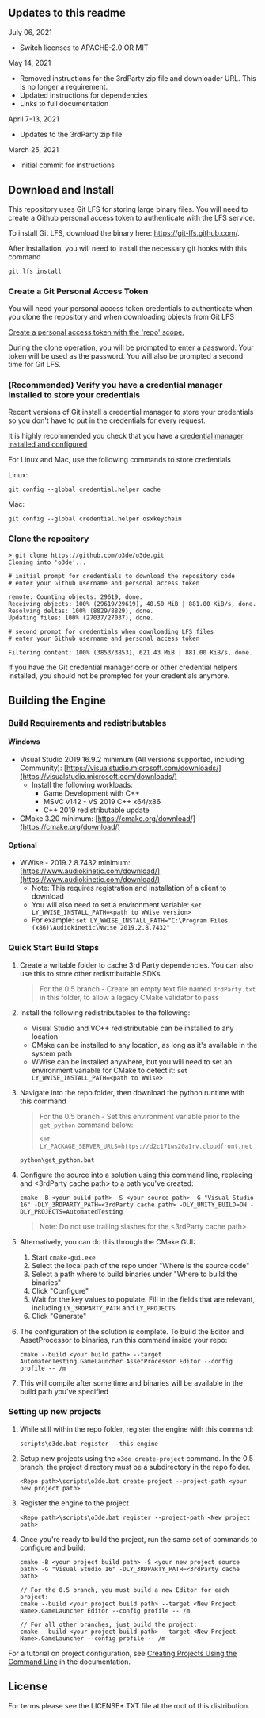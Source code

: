 ## Updates to this readme
July 06, 2021
- Switch licenses to APACHE-2.0 OR MIT

May 14, 2021 
- Removed instructions for the 3rdParty zip file and downloader URL. This is no longer a requirement. 
- Updated instructions for dependencies
- Links to full documentation

April 7-13, 2021
- Updates to the 3rdParty zip file

March 25, 2021
- Initial commit for instructions

## Download and Install

This repository uses Git LFS for storing large binary files.  You will need to create a Github personal access token to authenticate with the LFS service.

To install Git LFS, download the binary here: https://git-lfs.github.com/.

After installation, you will need to install the necessary git hooks with this command 
```
git lfs install
```

### Create a Git Personal Access Token

You will need your personal access token credentials to authenticate when you clone the repository and when downloading objects from Git LFS

[Create a personal access token with the 'repo' scope.](https://docs.github.com/en/github/authenticating-to-github/creating-a-personal-access-token)

During the clone operation, you will be prompted to enter a password. Your token will be used as the password. You will also be prompted a second time for Git LFS.

### (Recommended) Verify you have a credential manager installed to store your credentials 

Recent versions of Git install a credential manager to store your credentials so you don't have to put in the credentials for every request.

It is highly recommended you check that you have a [credential manager installed and configured](https://github.com/microsoft/Git-Credential-Manager-Core)

For Linux and Mac, use the following commands to store credentials 

Linux: 
```
git config --global credential.helper cache
``` 
Mac:
```
git config --global credential.helper osxkeychain
```

### Clone the repository 

```shell
> git clone https://github.com/o3de/o3de.git
Cloning into 'o3de'...

# initial prompt for credentials to download the repository code
# enter your Github username and personal access token

remote: Counting objects: 29619, done.
Receiving objects: 100% (29619/29619), 40.50 MiB | 881.00 KiB/s, done.
Resolving deltas: 100% (8829/8829), done.
Updating files: 100% (27037/27037), done.

# second prompt for credentials when downloading LFS files
# enter your Github username and personal access token

Filtering content: 100% (3853/3853), 621.43 MiB | 881.00 KiB/s, done.

```

If you have the Git credential manager core or other credential helpers installed, you should not be prompted for your credentials anymore.

## Building the Engine
### Build Requirements and redistributables
#### Windows

*   Visual Studio 2019 16.9.2 minimum (All versions supported, including Community): [https://visualstudio.microsoft.com/downloads/](https://visualstudio.microsoft.com/downloads/)
    *   Install the following workloads:
        *   Game Development with C++
        *   MSVC v142 - VS 2019 C++ x64/x86
        *   C++ 2019 redistributable update
*   CMake 3.20 minimum: [https://cmake.org/download/](https://cmake.org/download/)

#### Optional

*   WWise - 2019.2.8.7432 minimum: [https://www.audiokinetic.com/download/](https://www.audiokinetic.com/download/)
    *   Note: This requires registration and installation of a client to download
    *   You will also need to set a environment variable: `set LY_WWISE_INSTALL_PATH=<path to WWise version>`
    *   For example: `set LY_WWISE_INSTALL_PATH="C:\Program Files (x86)\Audiokinetic\Wwise 2019.2.8.7432"`

### Quick Start Build Steps

1.  Create a writable folder to cache 3rd Party dependencies. You can also use this to store other redistributable SDKs.
    
    > For the 0.5 branch - Create an empty text file named `3rdParty.txt` in this folder, to allow a legacy CMake validator to pass

1.  Install the following redistributables to the following:
    - Visual Studio and VC++ redistributable can be installed to any location
    - CMake can be installed to any location, as long as it's available in the system path
    - WWise can be installed anywhere, but you will need to set an environment variable for CMake to detect it:  `set LY_WWISE_INSTALL_PATH=<path to WWise>`
    
1.  Navigate into the repo folder, then download the python runtime with this command
    
    > For the 0.5 branch - Set this environment variable prior to the `get_python` command below:
    > ```
    > set LY_PACKAGE_SERVER_URLS=https://d2c171ws20a1rv.cloudfront.net
    > ```

    ```
    python\get_python.bat
    ```

1.  Configure the source into a solution using this command line, replacing <your build path> and <3rdParty cache path> to a path you've created:
    ```
    cmake -B <your build path> -S <your source path> -G "Visual Studio 16" -DLY_3RDPARTY_PATH=<3rdParty cache path> -DLY_UNITY_BUILD=ON -DLY_PROJECTS=AutomatedTesting 
    ```
    > Note:  Do not use trailing slashes for the <3rdParty cache path>

1.  Alternatively, you can do this through the CMake GUI:
    
    1.  Start `cmake-gui.exe`
    1.  Select the local path of the repo under "Where is the source code"
    1.  Select a path where to build binaries under "Where to build the binaries"
    1.  Click "Configure"
    1.  Wait for the key values to populate. Fill in the fields that are relevant, including `LY_3RDPARTY_PATH` and `LY_PROJECTS`
    1.  Click "Generate"
    
1.  The configuration of the solution is complete. To build the Editor and AssetProcessor to binaries, run this command inside your repo:
    ```
    cmake --build <your build path> --target AutomatedTesting.GameLauncher AssetProcessor Editor --config profile -- /m
    ```
   
1.  This will compile after some time and binaries will be available in the build path you've specified

### Setting up new projects
1.  While still within the repo folder, register the engine with this command:
    ```
    scripts\o3de.bat register --this-engine
    ```
1. Setup new projects using the `o3de create-project` command. In the 0.5 branch, the project directory must be a subdirectory in the repo folder.
    ```
    <Repo path>\scripts\o3de.bat create-project --project-path <your new project path>
    ```
1. Register the engine to the project
    ```
    <Repo path>\scripts\o3de.bat register --project-path <New project path>
    ```
1.  Once you're ready to build the project, run the same set of commands to configure and build:
    ```
    cmake -B <your project build path> -S <your new project source path> -G "Visual Studio 16" -DLY_3RDPARTY_PATH=<3rdParty cache path>

    // For the 0.5 branch, you must build a new Editor for each project:
    cmake --build <your project build path> --target <New Project Name>.GameLauncher Editor --config profile -- /m
    
    // For all other branches, just build the project:
    cmake --build <your project build path> --target <New Project Name>.GameLauncher --config profile -- /m
    ```
  
For a tutorial on project configuration, see [Creating Projects Using the Command Line](https://docs.o3de.org/docs/welcome-guide/get-started/project-config/creating-projects-using-cli) in the documentation.

## License

For terms please see the LICENSE*.TXT file at the root of this distribution.
